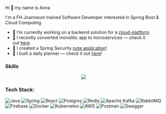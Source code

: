 Hi 👋 my name is Anna

I'm a FH Joanneum trained Software Developer interested in Spring Boot & Cloud Computing 
- 🔭 I’m currently working on a backend solution for a [cloud-platform](https://github.com/annasergeevaGIT/takeaway-cloud-platform).
- 🌱 I recently converted monolitic app to microservices — check it out [here](https://github.com/annasergeevaGIT/monolitic-to-microservices/tree/master)
- 🌱 I created a Spring Security [note application](https://github.com/annasergeevaGIT/secure-notes)!
- 🌱 I built a daily planner — check it out [here](https://todo-app-next-ten-virid.vercel.app)!

### Skills
<p align="center">
  <a href="https://skillicons.dev">
    <img src="https://skillicons.dev/icons?i=python,java,spring,unity,react,postgres,firebase,redis,kafka,rabbitmq,docker,k8s,aws,linux&theme=light" />
  </a>
</p>

### Tech Stack:
![Java](https://img.shields.io/badge/java-%23ED8B00.svg?style=for-the-badge&logo=openjdk&logoColor=white) 
![Spring](https://img.shields.io/badge/spring-%236DB33F.svg?style=for-the-badge&logo=spring&logoColor=white)
![React](https://img.shields.io/badge/react-%2320232a.svg?style=for-the-badge&logo=react&logoColor=%2361DAFB) 
![Postgres](https://img.shields.io/badge/postgres-%23316192.svg?style=for-the-badge&logo=postgresql&logoColor=white) 
![Redis](https://img.shields.io/badge/redis-%23DD0031.svg?style=for-the-badge&logo=redis&logoColor=white) 
![Apache Kafka](https://img.shields.io/badge/Apache%20Kafka-000?style=for-the-badge&logo=apachekafka) 
![RabbitMQ](https://img.shields.io/badge/rabbitmq-FF6600?style=for-the-badge&logo=rabbitmq&logoColor=white) 
![Firebase](https://img.shields.io/badge/firebase-a08021?style=for-the-badge&logo=firebase&logoColor=ffcd34) 
![Docker](https://img.shields.io/badge/docker-%230db7ed.svg?style=for-the-badge&logo=docker&logoColor=white)
![Kubernetes](https://img.shields.io/badge/kubernetes-%23326ce5.svg?style=for-the-badge&logo=kubernetes&logoColor=white) 
![AWS](https://img.shields.io/badge/AWS-%23FF9900.svg?style=for-the-badge&logo=amazon-aws&logoColor=white)
![Postman](https://img.shields.io/badge/Postman-FF6C37?style=for-the-badge&logo=postman&logoColor=white) 
![Swagger](https://img.shields.io/badge/-Swagger-%23Clojure?style=for-the-badge&logo=swagger&logoColor=white) 


<!-- Proudly created with GPRM ( https://gprm.itsvg.in )  -->
